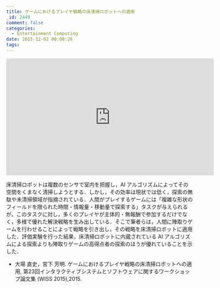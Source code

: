 ```yaml
---
title: ゲームにおけるプレイヤ戦略の床清掃ロボットへの適用
_id: 2449
comment: false
categories:
  - Entertainment Computing
date: 2015-12-02 00:00:28
tags:
---
```



<iframe width="560" height="315" src="https://www.youtube.com/embed/lRXe2AJ1SWg" frameborder="0" allowfullscreen></iframe>

<!--more-->

床清掃ロボットは複数のセンサで室内を把握し，AI アルゴリズムによってその空間をくまなく清掃しようとする．しかし，その効率は現状では低く，探索の無駄や未清掃領域が指摘されている．人間がプレイするゲームには「複雑な形状のフィールドを限られた時間・情報量・移動量で探索する」タスクが与えられるが，このタスクに対し，多くのプレイヤが主体的・無報酬で参加するだけでなく，多様で優れた解決戦略を生み出している．そこで筆者らは，人間に陣取りゲームを行わせることによって戦略を引き出し，その戦略を床清掃ロボットに適用した．評価実験を行った結果，床清掃ロボットに内蔵されている AI アルゴリズムによる探索よりも陣取りゲームの高得点者の探索のほうが優れていることを示した．

*   大場 直史，宮下 芳明. ゲームにおけるプレイヤ戦略の床清掃ロボットへの適用, 第23回インタラクティブシステムとソフトウェアに関するワークショップ論文集 (WISS 2015),2015.
